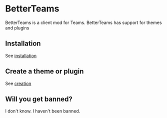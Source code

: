 # BetterTeams

BetterTeams is a client mod for Teams. BetterTeams has support for themes and plugins

## Installation

See [installation](https://github.com/babeuh/BetterTeams/wiki/Installation)

## Create a theme or plugin

See [creation](https://github.com/babeuh/BetterTeams/wiki/Creation)

## Will you get banned?

I don't know. I haven't been banned.
